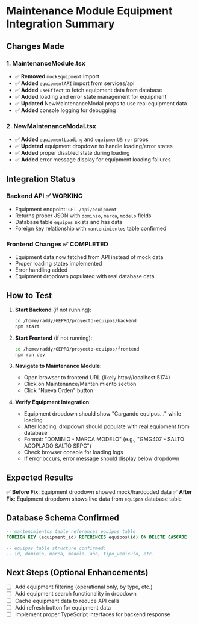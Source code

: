 # Maintenance Module Equipment Integration Summary

## Changes Made

### 1. MaintenanceModule.tsx
- ✅ **Removed** `mockEquipment` import
- ✅ **Added** `equipmentAPI` import from services/api
- ✅ **Added** `useEffect` to fetch equipment data from database
- ✅ **Added** loading and error state management for equipment
- ✅ **Updated** NewMaintenanceModal props to use real equipment data
- ✅ **Added** console logging for debugging

### 2. NewMaintenanceModal.tsx  
- ✅ **Added** `equipmentLoading` and `equipmentError` props
- ✅ **Updated** equipment dropdown to handle loading/error states
- ✅ **Added** proper disabled state during loading
- ✅ **Added** error message display for equipment loading failures

## Integration Status

### Backend API ✅ WORKING
- Equipment endpoint: `GET /api/equipment` 
- Returns proper JSON with `dominio`, `marca`, `modelo` fields
- Database table `equipos` exists and has data
- Foreign key relationship with `mantenimientos` table confirmed

### Frontend Changes ✅ COMPLETED
- Equipment data now fetched from API instead of mock data
- Proper loading states implemented
- Error handling added
- Equipment dropdown populated with real database data

## How to Test

1. **Start Backend** (if not running):
   ```bash
   cd /home/raddy/GEPRO/proyecto-equipos/backend
   npm start
   ```

2. **Start Frontend** (if not running):
   ```bash
   cd /home/raddy/GEPRO/proyecto-equipos/frontend  
   npm run dev
   ```

3. **Navigate to Maintenance Module**:
   - Open browser to frontend URL (likely http://localhost:5174)
   - Click on Maintenance/Mantenimiento section
   - Click "Nueva Orden" button

4. **Verify Equipment Integration**:
   - Equipment dropdown should show "Cargando equipos..." while loading
   - After loading, dropdown should populate with real equipment from database
   - Format: "DOMINIO - MARCA MODELO" (e.g., "GMG407 - SALTO ACOPLADO SALTO SRPC")
   - Check browser console for loading logs
   - If error occurs, error message should display below dropdown

## Expected Results

✅ **Before Fix**: Equipment dropdown showed mock/hardcoded data
✅ **After Fix**: Equipment dropdown shows live data from `equipos` database table

## Database Schema Confirmed

```sql
-- mantenimientos table references equipos table
FOREIGN KEY (equipment_id) REFERENCES equipos(id) ON DELETE CASCADE

-- equipos table structure confirmed:
-- id, dominio, marca, modelo, año, tipo_vehiculo, etc.
```

## Next Steps (Optional Enhancements)

- [ ] Add equipment filtering (operational only, by type, etc.)
- [ ] Add equipment search functionality in dropdown  
- [ ] Cache equipment data to reduce API calls
- [ ] Add refresh button for equipment data
- [ ] Implement proper TypeScript interfaces for backend response